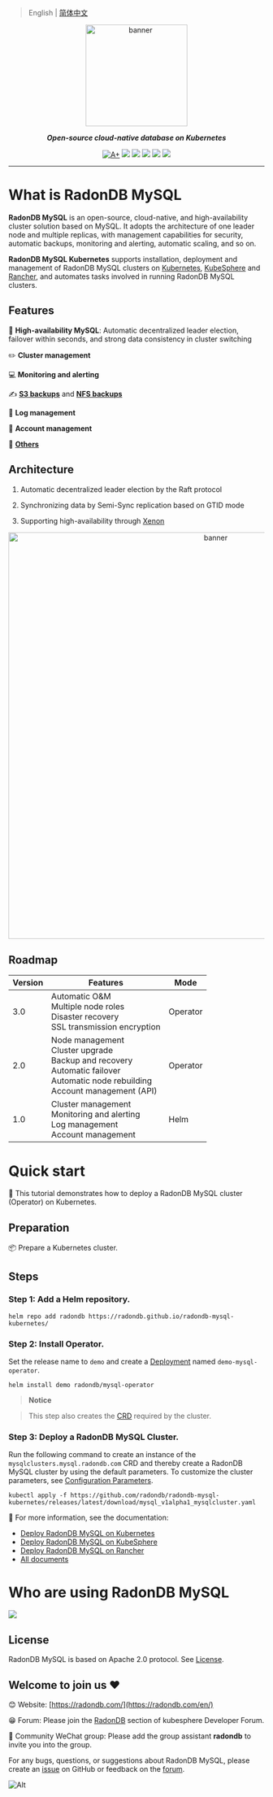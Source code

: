 > English | [简体中文](README_zh.md)


<p align="center">
<a href="https://radondb.com/"><img src="https://github.com/radondb/radondb-mysql-kubernetes/blob/main/docs/images/logo_radondb-mysql.png?raw=true" alt="banner" width="200px"></a>
</p>
<p align="center">
<b><i>Open-source cloud-native database on Kubernetes</i></b>
</p>

<p align=center>
<a href="https://goreportcard.com/report/github.com/radondb/radondb-mysql-kubernetes"><img src="https://goreportcard.com/badge/github.com/radondb/radondb-mysql-kubernetes" alt="A+"></a>
<a href="https://img.shields.io/github/stars/radondb/radondb-mysql-kubernetes"><img src="https://img.shields.io/github/stars/radondb/radondb-mysql-kubernetes"></a>
<a href="https://img.shields.io/github/issues/radondb/radondb-mysql-kubernetes"><img src="https://img.shields.io/github/issues/radondb/radondb-mysql-kubernetes"></a>
<a href="https://img.shields.io/github/forks/radondb/radondb-mysql-kubernetes"><img src="https://img.shields.io/github/forks/radondb/radondb-mysql-kubernetes"></a>
<a href="https://img.shields.io/github/v/release/radondb/radondb-mysql-kubernetes?include_prereleases"><img src="https://img.shields.io/github/v/release/radondb/radondb-mysql-kubernetes?include_prereleases"></a>
<a href="https://img.shields.io/github/license/radondb/radondb-mysql-kubernetes"><img src="https://img.shields.io/github/license/radondb/radondb-mysql-kubernetes"></a>
</p>

----

# What is RadonDB MySQL

**RadonDB MySQL** is an open-source, cloud-native, and high-availability cluster solution based on MySQL. It adopts the architecture of one leader node and multiple replicas, with management capabilities for security, automatic backups, monitoring and alerting, automatic scaling, and so on.

**RadonDB MySQL Kubernetes** supports installation, deployment and management of RadonDB MySQL clusters on [Kubernetes](https://kubernetes.io/), [KubeSphere](https://kubesphere.com.cn/) and [Rancher](https://rancher.com), and automates tasks involved in running RadonDB MySQL clusters.

## Features
🧠 **High-availability MySQL**: Automatic decentralized leader election, failover within seconds, and strong data consistency in cluster switching

✏️ **Cluster management**

💻 **Monitoring and alerting**

✍️ [**S3 backups**](docs/en-us/backup_and_restoration_s3.md) and [**NFS backups**](docs/en-us/backup_and_restoration_nfs.md)

🎈 **Log management**

👨 **Account management**

🎨 [**Others**](docs/en-us/)


## Architecture

1. Automatic decentralized leader election by the Raft protocol

2. Synchronizing data by Semi-Sync replication based on GTID mode

3. Supporting high-availability through [Xenon](https://github.com/radondb/xenon.git)

<p align="center">
<a href="https://github.com/radondb/"><img src="https://github.com/radondb/radondb-mysql-kubernetes/blob/main/docs/images/radondb-mysql_Architecture.png?raw=true" alt="banner" width="800px"></a>
</p>

## Roadmap

| Version | Features  | Mode |
|------|--------|------| 
| 3.0  | Automatic O&M <br> Multiple node roles <br> Disaster recovery <br> SSL transmission encryption | Operator |
| 2.0  | Node management <br> Cluster upgrade <br> Backup and recovery <br> Automatic failover <br> Automatic node rebuilding <br> Account management (API)   |  Operator |
| 1.0 |  Cluster management <br> Monitoring and alerting <br> Log management <br> Account management | Helm |

# Quick start

👀 This tutorial demonstrates how to deploy a RadonDB MySQL cluster (Operator) on Kubernetes.

## Preparation

📦 Prepare a Kubernetes cluster.

## Steps

### Step 1: Add a Helm repository.

```plain
helm repo add radondb https://radondb.github.io/radondb-mysql-kubernetes/
```
### Step 2: Install Operator.

Set the release name to `demo` and create a [Deployment](https://kubernetes.io/docs/concepts/workloads/controllers/deployment/) named `demo-mysql-operator`.

```plain
helm install demo radondb/mysql-operator
```
> **Notice**

> This step also creates the [CRD](https://kubernetes.io/docs/concepts/extend-kubernetes/api-extension/custom-resources/) required by the cluster.

### Step 3: Deploy a RadonDB MySQL Cluster.

Run the following command to create an instance of the `mysqlclusters.mysql.radondb.com` CRD and thereby create a RadonDB MySQL cluster by using the default parameters. To customize the cluster parameters, see [Configuration Parameters](https://github.com/radondb/radondb-mysql-kubernetes/blob/main/docs/zh-cn/config_para.md).

```plain
kubectl apply -f https://github.com/radondb/radondb-mysql-kubernetes/releases/latest/download/mysql_v1alpha1_mysqlcluster.yaml
```

📖 For more information, see the documentation:

* [Deploy RadonDB MySQL on Kubernetes](https://github.com/radondb/radondb-mysql-kubernetes/blob/main/docs/en-us/deploy_radondb-mysql_operator_on_k8s.md)
* [Deploy RadonDB MySQL on KubeSphere](https://github.com/radondb/radondb-mysql-kubernetes/blob/main/docs/en-us/deploy_radondb-mysql_operator_on_kubesphere.md)
* [Deploy RadonDB MySQL on Rancher](https://github.com/radondb/radondb-mysql-kubernetes/blob/main/docs/en-us/deploy_radondb-mysql_operator_on_rancher.md)
* [All documents](https://radondb.com/en/docs/mysql/)


# Who are using RadonDB MySQL

![](docs/images/%E5%AE%A2%E6%88%B7%E6%A1%88%E4%BE%8B.png)

## License

RadonDB MySQL is based on Apache 2.0 protocol. See [License](https://github.com/radondb/radondb-mysql-kubernetes/blob/main/LICENSE).

## Welcome to join us ❤️

😊 Website: [https://radondb.com/](https://radondb.com/en/)

😁 Forum: Please join the [RadonDB](https://kubesphere.com.cn/forum/t/RadonDB) section of kubesphere Developer Forum.

🦉 Community WeChat group: Please add the group assistant **radondb** to invite you into the group.

For any bugs, questions, or suggestions about RadonDB MySQL, please create an [issue](https://github.com/radondb/radondb-mysql-kubernetes/issues) on GitHub or feedback on the [forum](https://kubesphere.com.cn/forum/t/RadonDB).

![Alt](https://repobeats.axiom.co/api/embed/19bb69a6ba32252bdcbdbfb393cfbebd070b3b9f.svg "Repobeats analytics image")